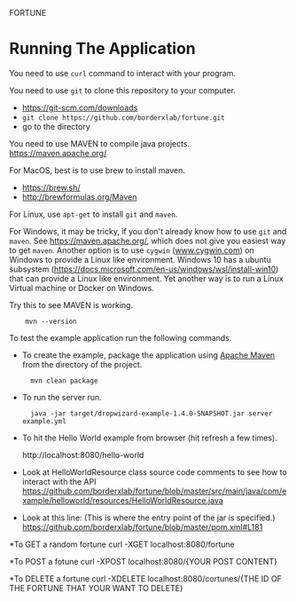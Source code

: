 FORTUNE

# Running The Application

You need to use `curl` command to interact with your program.

You need to use `git` to clone this repository to your computer.
* https://git-scm.com/downloads
* `git clone https://github.com/borderxlab/fortune.git`
* go to the directory

You need to use MAVEN to compile java projects. https://maven.apache.org/

For MacOS, best is to use brew to install maven.
* https://brew.sh/
* http://brewformulas.org/Maven

For Linux, use `apt-get` to install `git` and `maven`.

For Windows, it may be tricky, if you don't already know how to use `git` and `maven`. See https://maven.apache.org/, which does not give you easiest way to get `maven`. Another option is to use `cygwin` (www.cygwin.com) on Windows to provide a Linux like environment. Windows 10 has a ubuntu subsystem (https://docs.microsoft.com/en-us/windows/wsl/install-win10) that can provide a Linux like environment. Yet another way is to run a Linux Virtual machine or Docker on Windows.

Try this to see MAVEN is working.

        mvn --version

To test the example application run the following commands.

* To create the example, package the application using [Apache Maven](https://maven.apache.org/) from the directory of the project.

        mvn clean package

* To run the server run.

        java -jar target/dropwizard-example-1.4.0-SNAPSHOT.jar server example.yml

* To hit the Hello World example from browser (hit refresh a few times).

	http://localhost:8080/hello-world

* Look at HelloWorldResource class source code comments to see how to interact with the API
        https://github.com/borderxlab/fortune/blob/master/src/main/java/com/example/helloworld/resources/HelloWorldResource.java

* Look at this line: (This is where the entry point of the jar is specified.)
        https://github.com/borderxlab/fortune/blob/master/pom.xml#L181

*To GET a random fortune
	curl -XGET localhost:8080/fortune
	
*To POST a fotune
	curl -XPOST localhost:8080/{YOUR POST CONTENT}
	
*To DELETE a fortune
	curl -XDELETE localhost:8080/cortunes/{THE ID OF THE FORTUNE THAT YOUR WANT TO DELETE}

